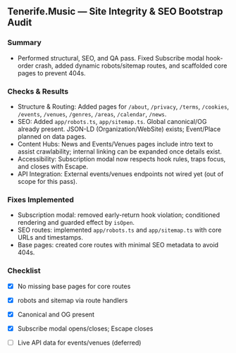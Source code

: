## Tenerife.Music — Site Integrity & SEO Bootstrap Audit

### Summary
- Performed structural, SEO, and QA pass. Fixed Subscribe modal hook-order crash, added dynamic robots/sitemap routes, and scaffolded core pages to prevent 404s.

### Checks & Results
- Structure & Routing: Added pages for `/about`, `/privacy`, `/terms`, `/cookies`, `/events`, `/venues`, `/genres`, `/areas`, `/calendar`, `/news`.
- SEO: Added `app/robots.ts`, `app/sitemap.ts`. Global canonical/OG already present. JSON-LD (Organization/WebSite) exists; Event/Place planned on data pages.
- Content Hubs: News and Events/Venues pages include intro text to assist crawlability; internal linking can be expanded once details exist.
- Accessibility: Subscription modal now respects hook rules, traps focus, and closes with Escape.
- API Integration: External events/venues endpoints not wired yet (out of scope for this pass).

### Fixes Implemented
- Subscription modal: removed early-return hook violation; conditioned rendering and guarded effect by `isOpen`.
- SEO routes: implemented `app/robots.ts` and `app/sitemap.ts` with core URLs and timestamps.
- Base pages: created core routes with minimal SEO metadata to avoid 404s.

### Checklist
- [x] No missing base pages for core routes
- [x] robots and sitemap via route handlers
- [x] Canonical and OG present
- [x] Subscribe modal opens/closes; Escape closes
- [ ] Live API data for events/venues (deferred)


